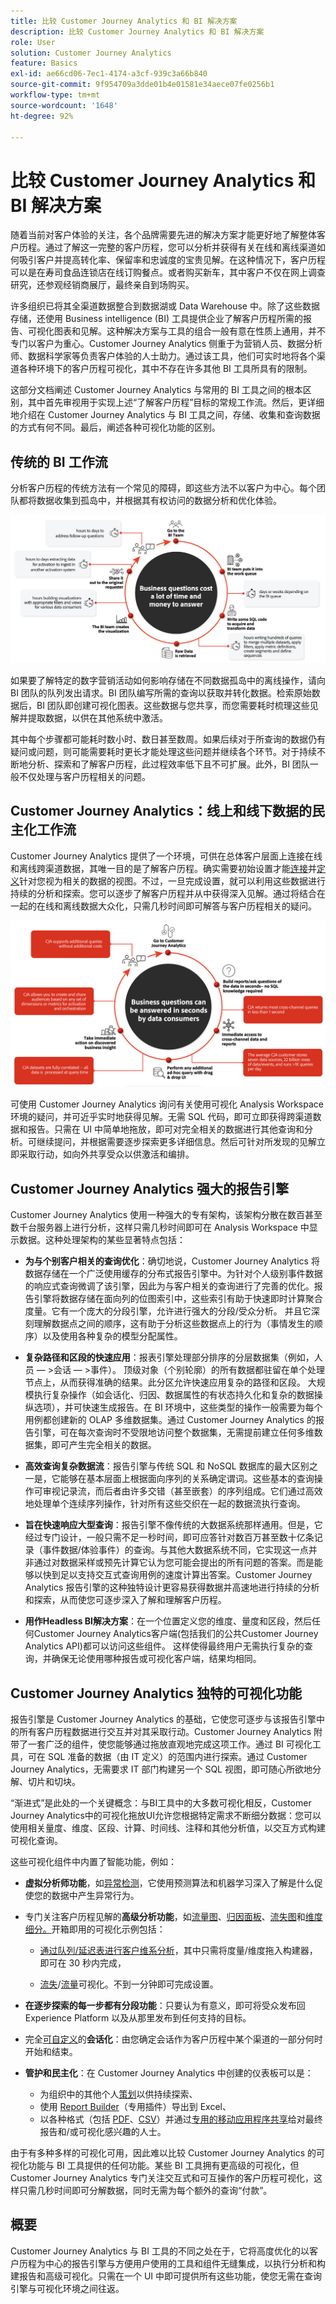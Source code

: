 ```yaml
---
title: 比较 Customer Journey Analytics 和 BI 解决方案
description: 比较 Customer Journey Analytics 和 BI 解决方案
role: User
solution: Customer Journey Analytics
feature: Basics
exl-id: ae66cd06-7ec1-4174-a3cf-939c3a66b840
source-git-commit: 9f954709a3dde01b4e01581e34aece07fe0256b1
workflow-type: tm+mt
source-wordcount: '1648'
ht-degree: 92%

---
```


# 比较 Customer Journey Analytics 和 BI 解决方案

随着当前对客户体验的关注，各个品牌需要先进的解决方案才能更好地了解整体客户历程。通过了解这一完整的客户历程，您可以分析并获得有关在线和离线渠道如何吸引客户并提高转化率、保留率和忠诚度的宝贵见解。在这种情况下，客户历程可以是在寿司食品连锁店在线订购餐点。或者购买新车，其中客户不仅在网上调查研究，还参观经销商展厅，最终亲自到场购买。

许多组织已将其全渠道数据整合到数据湖或 Data Warehouse 中。除了这些数据存储，还使用 Business intelligence (BI) 工具提供企业了解客户历程所需的报告、可视化图表和见解。这种解决方案与工具的组合一般有意在性质上通用，并不专门以客户为重心。Customer Journey Analytics 侧重于为营销人员、数据分析师、数据科学家等负责客户体验的人士助力。通过该工具，他们可实时地将各个渠道各种环境下的客户历程可视化，其中不存在许多其他 BI 工具所具有的限制。

这部分文档阐述 Customer Journey Analytics 与常用的 BI 工具之间的根本区别，其中首先审视用于实现上述“了解客户历程”目标的常规工作流。然后，更详细地介绍在 Customer Journey Analytics 与 BI 工具之间，存储、收集和查询数据的方式有何不同。最后，阐述各种可视化功能的区别。

## 传统的 BI 工作流

分析客户历程的传统方法有一个常见的障碍，即这些方法不以客户为中心。每个团队都将数据收集到孤岛中，并根据其有权访问的数据分析和优化体验。

![本节中描述的传统 BI 工作流](./assets/biworkflow.png)

如果要了解特定的数字营销活动如何影响存储在不同数据孤岛中的离线操作，请向 BI 团队的队列发出请求。BI 团队编写所需的查询以获取并转化数据。检索原始数据后，BI 团队即创建可视化图表。这些数据与您共享，而您需要耗时梳理这些见解并提取数据，以供在其他系统中激活。

其中每个步骤都可能耗时数小时、数日甚至数周。如果后续对于所查询的数据仍有疑问或问题，则可能需要耗时更长才能处理这些问题并继续各个环节。对于持续不断地分析、探索和了解客户历程，此过程效率低下且不可扩展。此外，BI 团队一般不仅处理与客户历程相关的问题。

## Customer Journey Analytics：线上和线下数据的民主化工作流

Customer Journey Analytics 提供了一个环境，可供在总体客户层面上连接在线和离线跨渠道数据，其唯一目的是了解客户历程。确实需要初始设置才能[连接](/help/connections/overview.md)并[定义](/help/data-views/data-views.md)针对您视为相关的数据的视图。不过，一旦完成设置，就可以利用这些数据进行持续的分析和探索。您可以逐步了解客户历程并从中获得深入见解。通过将结合在一起的在线和离线数据大众化，只需几秒时间即可解答与客户历程相关的疑问。

![本节中描述的 Customer Journey Analytics 工作流](./assets/cjaworkflow.png)

可使用 Customer Journey Analytics 询问有关使用可视化 Analysis Workspace 环境的疑问，并可近乎实时地获得见解。无需 SQL 代码，即可立即获得跨渠道数据和报告。只需在 UI 中简单地拖放，即可对完全相关的数据进行其他查询和分析。可继续提问，并根据需要逐步探索更多详细信息。然后可针对所发现的见解立即采取行动，如向外共享受众以供激活和编排。

## Customer Journey Analytics 强大的报告引擎

Customer Journey Analytics 使用一种强大的专有架构，该架构分散在数百甚至数千台服务器上进行分析，这样只需几秒时间即可在 Analysis Workspace 中显示数据。这种处理架构的某些显著特点包括：

* **为与个别客户相关的查询优化**：确切地说，Customer Journey Analytics 将数据存储在一个广泛使用缓存的分布式报告引擎中。为针对个人级别事件数据的响应式查询微调了该引擎，因此为与客户相关的查询进行了完善的优化。报告引擎将数据存储在面向列的位图索引中，这些索引有助于快速即时计算聚合度量。它有一个庞大的分段引擎，允许进行强大的分段/受众分析。 并且它深刻理解数据点之间的顺序，这有助于分析这些数据点上的行为（事情发生的顺序）以及使用各种复杂的模型分配属性。

* **复杂路径和区段的快速应用**：报表引擎处理部分排序的分层数据集（例如，人员 — >会话 — >事件）。 顶级对象（个别轮廓）的所有数据都驻留在单个处理节点上，从而获得准确的结果。此分区允许快速应用复杂的路径和区段。 大规模执行复杂操作（如会话化、归因、数据属性的有状态持久化和复杂的数据操纵选项），并可快速生成报告。在 BI 环境中，这些类型的操作一般需要为每个用例都创建新的 OLAP 多维数据集。通过 Customer Journey Analytics 的报告引擎，可在每次查询时不受限地访问整个数据集，无需提前建立任何多维数据集，即可产生完全相关的数据。

* **高效查询复杂数据流**：报告引擎与传统 SQL 和 NoSQL 数据库的最大区别之一是，它能够在基本层面上根据面向序列的关系确定谓词。这些基本的查询操作可审视记录流，而后者由许多交错（甚至嵌套）的序列组成。它们通过高效地处理单个连续序列操作，针对所有这些交织在一起的数据流执行查询。

* **旨在快速响应大型查询**：报告引擎不像传统的大数据系统那样通用。但是，它经过专门设计，一般只需不足一秒时间，即可应答针对数百万甚至数十亿条记录（事件数据/体验事件）的查询。与其他大数据系统不同，它实现这一点并非通过对数据采样或预先计算它认为您可能会提出的所有问题的答案。而是能够以快到足以支持交互式查询用例的速度计算出答案。Customer Journey Analytics 报告引擎的这种独特设计更容易获得数据并高速地进行持续的分析和探索，从而使您可逐步深入了解和理解客户历程。

* **用作Headless BI解决方案**：在一个位置定义您的维度、量度和区段，然后任何Customer Journey Analytics客户端(包括我们的公共Customer Journey Analytics API)都可以访问这些组件。 这样使得最终用户无需执行复杂的查询，并确保无论使用哪种报告或可视化客户端，结果均相同。

## Customer Journey Analytics 独特的可视化功能

报告引擎是 Customer Journey Analytics 的基础，它使您可逐步与该报告引擎中的所有客户历程数据进行交互并对其采取行动。Customer Journey Analytics 附带了一套广泛的组件，使您能够通过拖放直观地完成这项工作。通过 BI 可视化工具，可在 SQL 准备的数据（由 IT 定义）的范围内进行探索。通过 Customer Journey Analytics，无需要求 IT 部门构建另一个 SQL 视图，即可随心所欲地分解、切片和切块。

“渐进式”是此处的一个关键概念：与BI工具中的大多数可视化相反，Customer Journey Analytics中的可视化拖放UI允许您根据特定需求不断细分数据：您可以使用相关量度、维度、区段、计算、时间线、注释和其他分析值，以交互方式构建可视化查询。

这些可视化组件中内置了智能功能，例如：

* **虚拟分析师功能**，如[异常检测](/help/analysis-workspace/c-anomaly-detection/anomaly-detection.md)，它使用预测算法和机器学习深入了解是什么促使您的数据中产生异常行为。

* 专门关注客户历程见解的&#x200B;**高级分析功能**，如[流量图](/help/analysis-workspace/visualizations/c-flow/flow.md)、[归因面板](/help/analysis-workspace/c-panels/attribution.md)、[流失图](/help/analysis-workspace/visualizations/fallout/fallout-flow.md)和[维度细分。](/help/components/dimensions/t-breakdown-fa.md)开箱即用的可视化示例包括：

   * [通过队列/延迟表进行客户维系分析](/help/analysis-workspace/visualizations/cohort-table/cohort-use-cases.md)，其中只需将度量/维度拖入构建器，即可在 30 秒内完成，

   * [流失](/help/analysis-workspace/visualizations/fallout/configuring-fallout.md)/[流量](/help/analysis-workspace/visualizations/c-flow/create-flow.md)可视化。不到一分钟即可完成设置。

* **在逐步探索的每一步都有分段功能**：只要认为有意义，即可将受众发布回 Experience Platform 以及从那里发布到任何支持的目标。

* 完全[可自定义](/help/data-views/component-settings/persistence.md)的&#x200B;**会话化**：由您确定会话作为客户历程中某个渠道的一部分何时开始和结束。

* **管护和民主化**：在 Customer Journey Analytics 中创建的仪表板可以是：

   * 为组织中的其他个人[策划](/help/analysis-workspace/curate-share/curate.md)以供持续探索、
   * 使用 [Report Builder](/help/report-builder/report-buider-overview.md)（专用插件）导出到 Excel、
   * 以各种格式（包括 [PDF](/help/analysis-workspace/export/download-send.md)、[CSV](/help/analysis-workspace/export/download-send.md)）并通过[专用的移动应用程序](/help/mobile-app/home.md)[共享](/help/analysis-workspace/curate-share/share-projects.md)给对最终报告和/或可视化感兴趣的人士。

由于有多种多样的可视化可用，因此难以比较 Customer Journey Analytics 的可视化功能与 BI 工具提供的任何功能。某些 BI 工具拥有更高级的可视化，但 Customer Journey Analytics 专门关注交互式和可互操作的客户历程可视化，这样只需几秒时间即可分解数据，同时无需为每个额外的查询“付款”。


## 概要

Customer Journey Analytics 与 BI 工具的不同之处在于，它将高度优化的以客户历程为中心的报告引擎与方便用户使用的工具和组件无缝集成，以执行分析和构建报告和高级可视化。只需在一个 UI 中即可提供所有这些功能，使您无需在查询引擎与可视化环境之间往返。
